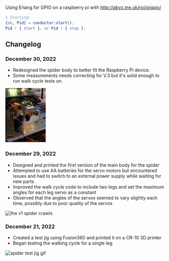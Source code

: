 Using Erlang for GPIO on a raspberry pi with http://abyz.me.uk/rpi/pigpio/

```erlang
% Starting:
{ok, Pid} = conductor:start().
Pid ! { start }. or Pid ! { stop }.
```

## Changelog

### December 30, 2022
- Redesigned the spider body to better fit the Raspberry Pi device.
- Some measurements needs correcting for V.3 but it's solid enough to run walk cycle tests on.
<img alt="spider body v2" src="https://github.com/skipday/media/blob/main/spiderbody_v2.jpeg" width=25% height=25%>

### December 29, 2022
- Designed and printed the first version of the main body for the spider
- Attempted to use AA batteries for the servo motors but encountered issues and had to switch to an external power supply while waiting for new parts
- Improved the walk cycle code to include two legs and set the maximum angles for each leg servo as a constant
- Observed that the angles of the servos seemed to vary slightly each time, possibly due to poor quality of the servos

<img alt="the v1 spider crawls" src="https://github.com/skipday/media/blob/main/spiderbody_v1_crawl.gif" width=25% height=25%>

### December 21, 2022
- Created a test jig using Fusion360 and printed it on a CR-10 3D printer
- Began testing the walking cycle for a single leg

<img alt="spider test jig gif" src="https://github.com/skipday/media/blob/main/spiderleg_testing.gif" width=25% height=25%>
